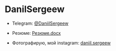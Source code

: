 # DanilSergeew
- Telegram: [@DaniilSergeew](https://t.me/DaniilSergeew)

- Резюме: [Резюме.docx](https://docs.google.com/document/d/1-LfE31iwGY40zfsk7Iqyz4O7DjrvGM3W4kSD8dOIsyw/edit?usp=sharing)

- Фотографирую, мой instagram: [daniil.sergeew](https://www.instagram.com/daniil.sergeew)

